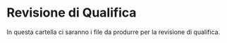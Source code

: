 # Revisione di Qualifica

In questa cartella ci saranno i file da produrre per la revisione di qualifica.
